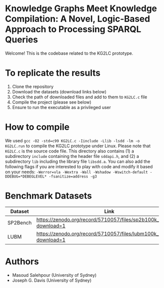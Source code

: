 # Knowledge Graphs Meet Knowledge Compilation: A Novel, Logic-Based Approach to Processing SPARQL Queries 

Welcome! This is the codebase related to the KG2LC prototype.



# To replicate the results
 1) Clone the repository
 2) Download the datasets (download links below)
 3) Check the path of downloaded files and add to them to `KG2LC.c` file
 4) Compile the project (please see below)
 5) Ensure to run the executable as a privileged user

# How to compile
We used `gcc -O2 -std=c99 KG2LC.c -Iinclude -Llib -lsdd -lm -o KG2LC.run` to compile the KG2LC prototype under Linux. Please note that `KG2LC.c` is the source code file. This directory also contains (1) a subdirectory `include` containing the header file `sddapi.h`, and (2) a subdirectory `lib` including the library file `libsdd.a`. You can also add the following flags if you are interested to play with code and modify it based on your needs: `-Werror=vla -Wextra -Wall -Wshadow -Wswitch-default -DDEBUG=*DEBEGLEVEL* -fsanitize=address -g3`

# Benchmark Datasets
| Dataset       | Link          |
| ------------- | ------------- |
| SP2Bench      | https://zenodo.org/record/5710057/files/sp2b100k_sorted.nt?download=1 |
| LUBM          | https://zenodo.org/record/5710057/files/lubm100k_sorted.nt?download=1 |

# Authors
* Masoud Salehpour (University of Sydney)
* Joseph G. Davis  (University of Sydney)
